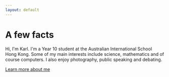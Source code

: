 ```yaml
---
layout: default
---
```


<div class="jumbotron">
  <h1>A few facts</h1>
  <p class="lead">
  Hi, I'm Karl. I'm a Year 10 student at the Australian International School Hong Kong. Some of my main interests include science, mathematics and of course computers. I also enjoy photography, public speaking and debating.
  </p>
  <p><a class="btn btn-lg btn-success" href="{{ site.baseurl }}about.html" role="button">Learn more about me</a></p>
</div>